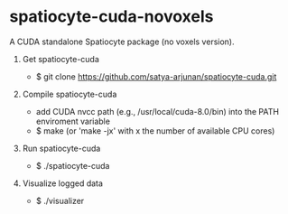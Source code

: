 spatiocyte-cuda-novoxels
========================

A CUDA standalone Spatiocyte package (no voxels version).

1. Get spatiocyte-cuda
    * $ git clone https://github.com/satya-arjunan/spatiocyte-cuda.git

2. Compile spatiocyte-cuda
    * add CUDA nvcc path (e.g., /usr/local/cuda-8.0/bin) into the PATH enviroment variable
    * $ make (or 'make -jx' with x the number of available CPU cores)

3. Run spatiocyte-cuda
    * $ ./spatiocyte-cuda

4. Visualize logged data
    * $ ./visualizer
